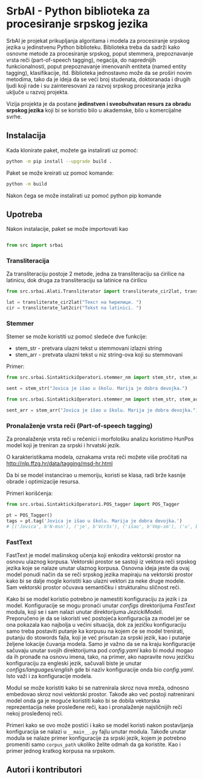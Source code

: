 SrbAI - Python biblioteka za procesiranje srpskog jezika
========================================================

SrbAI je projekat prikupljanja algoritama i modela za procesiranje srpskog jezika u jedinstvenu Python biblioteku. Biblioteka treba da sadrži kako osnovne metode za procesiranje srpskog, poput stemmera, prepoznavanje vrsta reči (part-of-speech tagging), negacija, do naprednijih funkcionalnosti, poput prepoznavanje imenovanih entiteta (named entity tagging), klasifikacije, itd. Biblioteka jednostavno može da se proširi novim metodima, tako da je ideja da se veći broj studenata, doktoranada i drugih ljudi koji rade i su zainteresovani za razvoj srpskog procesiranja jezika uključe u razvoj projekta.

Vizija projekta je da postane **jedinstven i sveobuhvatan resurs za obradu srpskog jezika** koji bi se koristio bilo u akademske, bilo u komercijalne svrhe.

## Instalacija

Kada klonirate paket, možete ga instalirati uz pomoć:

```bash
python -m pip install --upgrade build .
```

Paket se može kreirati uz pomoć komande:

```bash
python -m build
```

Nakon čega se može instalirati uz pomoć python pip komande

## Upotreba

Nakon instalacije, paket se može importovati kao

```python

from src import srbai
```

### Transliteracija

Za transliteraciju postoje 2 metode, jedna za transliteraciju sa ćirilice na latinicu, dok druga za transliteraciju sa latinice na ćirilicu

```python
from src.srbai.Alati.Transliterator import transliterate_cir2lat, transliterate_lat2cir

lat = transliterate_cir2lat("Текст на ћирилици. ")
cir = transliterate_lat2cir("Tekst na latinici. ")
```

### Stemmer

Stemer se može koristiti uz pomoć sledeće dve funkcije:

* stem_str - pretvara ulazni tekst u stemmovani izlazni string
* stem_arr - pretvata ulazni tekst u niz string-ova koji su stemmovani

Primer:

```python
from src.srbai.SintaktickiOperatori.stemmer_nm import stem_str, stem_arr

sent = stem_str("Jovica je išao u školu. Marija je dobra devojka.")
```

```python
from src.srbai.SintaktickiOperatori.stemmer_nm import stem_str, stem_arr

sent_arr = stem_arr("Jovica je išao u školu. Marija je dobra devojka.")
```

### Pronalaženje vrsta reči (Part-of-speech tagging)

Za pronalaženje vrsta reči u rečenici i morfološku analizu koristimo HunPos model koji je treniran za srpski i hrvatski jezik.

O karakteristikama modela, oznakama vrsta reči možete više pročitati na http://nlp.ffzg.hr/data/tagging/msd-hr.html

Da bi se model instancirao u memoriju, koristi se klasa, radi brže kasnije obrade i optimizacije resursa.

Primeri korišćenja:

```python
from src.srbai.SintaktickiOperatori.POS_tagger import POS_Tagger

pt = POS_Tagger()
tags = pt.tag('Jovica je išao u školu. Marija je dobra devojka.')
# [('Jovica', b'N-msn'), ('je', b'Vcr3s'), ('išao', b'Vmp-sm'), ('u', b'Sa'), ('školu', b'N-fsa'), ('.', b'Z'), ('Marija', b'N-fsn'), ('je', b'Vcr3s'), ('dobra', b'Agpfsn'), ('devojka', b'N-fsn'), ('.', b'Z')]
```

### FastText

FastText je model mašinskog učenja koji enkodira vektorski prostor na osnovu ulaznog korpusa. Vektorski prostor se sastoji iz vektora reči srpskog jezika koje se nalaze unutar ulaznog korpusa. Osnovna ideja jeste da ovaj model ponudi način da se reči srpskog jezika mapiraju na vektorski prostor kako bi se dalje mogle koristiti kao ulazni vektori za neke druge modele. Sam vektorski prostor očuvava semantičku i strukturalnu sličnost reči.

Kako bi se model koristio potrebno je namestiti konfiguraciju za jezik i za model. Konfiguracije se mogu pronaći unutar *configs* direktorijuma *FastText* modula, koji se i sam nalazi unutar direktorijuma *JezickiModeli*. Preporučeno je da se iskoristi već postojeća konfiguracija za model jer se ona pokazala kao najbolja u većini situacija, dok za jezičku konfiguraciju samo treba postaviti putanje ka korpusu na kojem će se model trenirati, putanju do stowords fajla, koji je već prisutan za srpski jezik, kao i putanje željene lokacije čuvanja modela. Samo je važno da se na kraju konfiguracije sačuvaju unutar svojih direktorijuma pod *config.yaml* kako bi modul mogao da ih pronađe na osnovu imena, tako, na primer, ako napravite novu jezičku konfiguraciju za engleski jezik, sačuvali biste je unutar *configs/languages/english* gde bi naziv konfiguracije onda bio *config.yaml*. Isto važi i za konfiguracije modela.

Modul se može koristiti kako bi se natrenirala skroz nova mreža, odnosno embedovao skroz novi vektorski prostor. Takođe ako već postoji natrenirani model onda ga je moguće koristiti kako bi se dobila vektorska reprezentacija neke prosleđene reči, kao i pronalaženje najsličnijih reči nekoj prosleđenoj reči.

Primeri kako se ovo može postići i kako se model koristi nakon postavljanja konfiguracija se nalazi u `__main__.py` fajlu unutar modula. Takođe unutar modula se nalaze primer konfiguracije za srpski jezik, kojem je potrebno promeniti samo `corpus_path` ukoliko želite odmah da ga koristite. Kao i primer jednog kratkog korpusa na srpskom.

## Autori i kontributori

